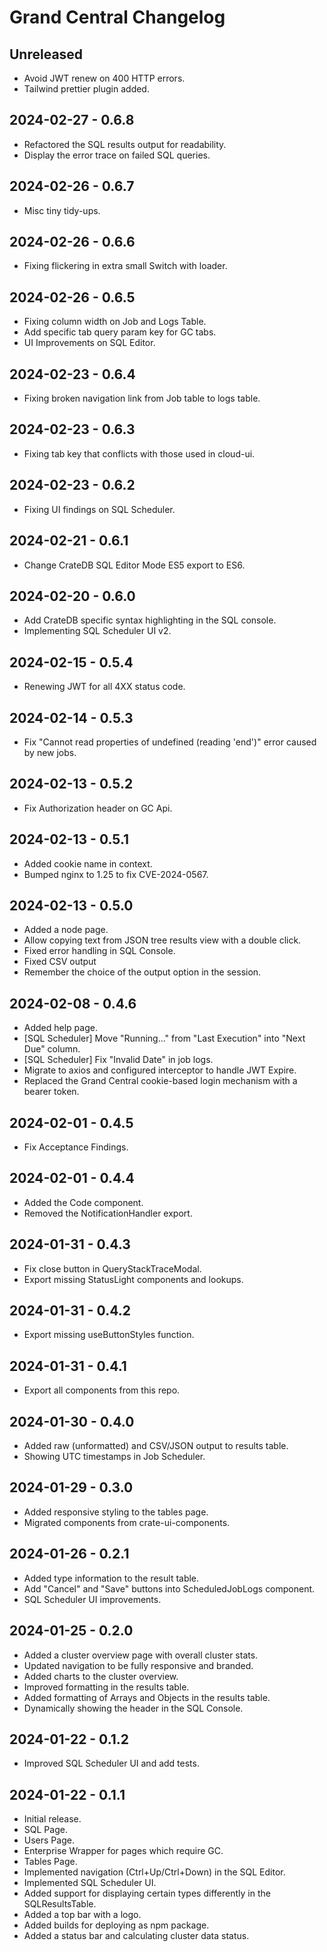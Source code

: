 # Grand Central Changelog

## Unreleased

- Avoid JWT renew on 400 HTTP errors.
- Tailwind prettier plugin added.

## 2024-02-27 - 0.6.8

- Refactored the SQL results output for readability.
- Display the error trace on failed SQL queries.

## 2024-02-26 - 0.6.7

- Misc tiny tidy-ups.

## 2024-02-26 - 0.6.6

- Fixing flickering in extra small Switch with loader.

## 2024-02-26 - 0.6.5

- Fixing column width on Job and Logs Table.
- Add specific tab query param key for GC tabs.
- UI Improvements on SQL Editor.

## 2024-02-23 - 0.6.4

- Fixing broken navigation link from Job table to logs table.

## 2024-02-23 - 0.6.3

- Fixing tab key that conflicts with those used in cloud-ui.

## 2024-02-23 - 0.6.2

- Fixing UI findings on SQL Scheduler.

## 2024-02-21 - 0.6.1

- Change CrateDB SQL Editor Mode ES5 export to ES6.

## 2024-02-20 - 0.6.0

- Add CrateDB specific syntax highlighting in the SQL console.
- Implementing SQL Scheduler UI v2.

## 2024-02-15 - 0.5.4

- Renewing JWT for all 4XX status code.

## 2024-02-14 - 0.5.3

- Fix "Cannot read properties of undefined (reading 'end')" error caused by new jobs.

## 2024-02-13 - 0.5.2

- Fix Authorization header on GC Api.

## 2024-02-13 - 0.5.1

- Added cookie name in context.
- Bumped nginx to 1.25 to fix CVE-2024-0567.

## 2024-02-13 - 0.5.0

- Added a node page.
- Allow copying text from JSON tree results view with a double click.
- Fixed error handling in SQL Console.
- Fixed CSV output
- Remember the choice of the output option in the session.

## 2024-02-08 - 0.4.6

- Added help page.
- [SQL Scheduler] Move "Running..." from "Last Execution" into "Next Due" column.
- [SQL Scheduler] Fix "Invalid Date" in job logs.
- Migrate to axios and configured interceptor to handle JWT Expire.
- Replaced the Grand Central cookie-based login mechanism with a bearer token.

## 2024-02-01 - 0.4.5

- Fix Acceptance Findings.

## 2024-02-01 - 0.4.4

- Added the Code component.
- Removed the NotificationHandler export.

## 2024-01-31 - 0.4.3

- Fix close button in QueryStackTraceModal.
- Export missing StatusLight components and lookups.

## 2024-01-31 - 0.4.2

- Export missing useButtonStyles function.

## 2024-01-31 - 0.4.1

- Export all components from this repo.

## 2024-01-30 - 0.4.0

- Added raw (unformatted) and CSV/JSON output to results table.
- Showing UTC timestamps in Job Scheduler.

## 2024-01-29 - 0.3.0

- Added responsive styling to the tables page.
- Migrated components from crate-ui-components.

## 2024-01-26 - 0.2.1

- Added type information to the result table.
- Add "Cancel" and "Save" buttons into ScheduledJobLogs component.
- SQL Scheduler UI improvements.

## 2024-01-25 - 0.2.0

- Added a cluster overview page with overall cluster stats.
- Updated navigation to be fully responsive and branded.
- Added charts to the cluster overview.
- Improved formatting in the results table.
- Added formatting of Arrays and Objects in the results table.
- Dynamically showing the header in the SQL Console.

## 2024-01-22 - 0.1.2

- Improved SQL Scheduler UI and add tests.

## 2024-01-22 - 0.1.1

- Initial release.
- SQL Page.
- Users Page.
- Enterprise Wrapper for pages which require GC.
- Tables Page.
- Implemented navigation (Ctrl+Up/Ctrl+Down) in the SQL Editor.
- Implemented SQL Scheduler UI.
- Added support for displaying certain types differently in the SQLResultsTable.
- Added a top bar with a logo.
- Added builds for deploying as npm package.
- Added a status bar and calculating cluster data status.
